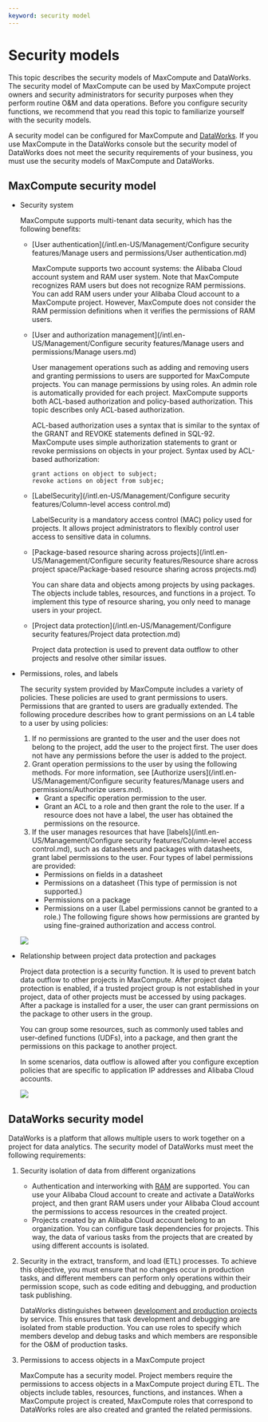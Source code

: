 ```yaml
---
keyword: security model
---
```


# Security models

This topic describes the security models of MaxCompute and DataWorks. The security model of MaxCompute can be used by MaxCompute project owners and security administrators for security purposes when they perform routine O&M and data operations. Before you configure security functions, we recommend that you read this topic to familiarize yourself with the security models.

A security model can be configured for MaxCompute and [DataWorks](). If you use MaxCompute in the DataWorks console but the security model of DataWorks does not meet the security requirements of your business, you must use the security models of MaxCompute and DataWorks.

## MaxCompute security model

-   Security system

    MaxCompute supports multi-tenant data security, which has the following benefits:

    -   [User authentication](/intl.en-US/Management/Configure security features/Manage users and permissions/User authentication.md)

        MaxCompute supports two account systems: the Alibaba Cloud account system and RAM user system. Note that MaxCompute recognizes RAM users but does not recognize RAM permissions. You can add RAM users under your Alibaba Cloud account to a MaxCompute project. However, MaxCompute does not consider the RAM permission definitions when it verifies the permissions of RAM users.

    -   [User and authorization management](/intl.en-US/Management/Configure security features/Manage users and permissions/Manage users.md)

        User management operations such as adding and removing users and granting permissions to users are supported for MaxCompute projects. You can manage permissions by using roles. An admin role is automatically provided for each project. MaxCompute supports both ACL-based authorization and policy-based authorization. This topic describes only ACL-based authorization.

        ACL-based authorization uses a syntax that is similar to the syntax of the GRANT and REVOKE statements defined in SQL-92. MaxCompute uses simple authorization statements to grant or revoke permissions on objects in your project. Syntax used by ACL-based authorization:

        ```
        grant actions on object to subject;
        revoke actions on object from subjec;
        ```

    -   [LabelSecurity](/intl.en-US/Management/Configure security features/Column-level access control.md)

        LabelSecurity is a mandatory access control \(MAC\) policy used for projects. It allows project administrators to flexibly control user access to sensitive data in columns.

    -   [Package-based resource sharing across projects](/intl.en-US/Management/Configure security features/Resource share across project space/Package-based resource sharing across projects.md)

        You can share data and objects among projects by using packages. The objects include tables, resources, and functions in a project. To implement this type of resource sharing, you only need to manage users in your project.

    -   [Project data protection](/intl.en-US/Management/Configure security features/Project data protection.md)

        Project data protection is used to prevent data outflow to other projects and resolve other similar issues.

-   Permissions, roles, and labels

    The security system provided by MaxCompute includes a variety of policies. These policies are used to grant permissions to users. Permissions that are granted to users are gradually extended. The following procedure describes how to grant permissions on an L4 table to a user by using policies:

    1.  If no permissions are granted to the user and the user does not belong to the project, add the user to the project first. The user does not have any permissions before the user is added to the project.
    2.  Grant operation permissions to the user by using the following methods. For more information, see [Authorize users](/intl.en-US/Management/Configure security features/Manage users and permissions/Authorize users.md).
        -   Grant a specific operation permission to the user.
        -   Grant an ACL to a role and then grant the role to the user. If a resource does not have a label, the user has obtained the permissions on the resource.
    3.  If the user manages resources that have [labels](/intl.en-US/Management/Configure security features/Column-level access control.md), such as datasheets and packages with datasheets, grant label permissions to the user. Four types of label permissions are provided:
        -   Permissions on fields in a datasheet
        -   Permissions on a datasheet \(This type of permission is not supported.\)
        -   Permissions on a package
        -   Permissions on a user \(Label permissions cannot be granted to a role.\)
    The following figure shows how permissions are granted by using fine-grained authorization and access control.

    ![](https://static-aliyun-doc.oss-cn-hangzhou.aliyuncs.com/assets/img/en-US/5143948951/p37987.png)

-   Relationship between project data protection and packages

    Project data protection is a security function. It is used to prevent batch data outflow to other projects in MaxCompute. After project data protection is enabled, if a trusted project group is not established in your project, data of other projects must be accessed by using packages. After a package is installed for a user, the user can grant permissions on the package to other users in the group.

    You can group some resources, such as commonly used tables and user-defined functions \(UDFs\), into a package, and then grant the permissions on this package to another project.

    In some scenarios, data outflow is allowed after you configure exception policies that are specific to application IP addresses and Alibaba Cloud accounts.

    ![](https://static-aliyun-doc.oss-cn-hangzhou.aliyuncs.com/assets/img/en-US/5143948951/p37993.png)


## DataWorks security model

DataWorks is a platform that allows multiple users to work together on a project for data analytics. The security model of DataWorks must meet the following requirements:

1.  Security isolation of data from different organizations
    -   Authentication and interworking with [RAM]() are supported. You can use your Alibaba Cloud account to create and activate a DataWorks project, and then grant RAM users under your Alibaba Cloud account the permissions to access resources in the created project.
    -   Projects created by an Alibaba Cloud account belong to an organization. You can configure task dependencies for projects. This way, the data of various tasks from the projects that are created by using different accounts is isolated.
2.  Security in the extract, transform, and load \(ETL\) processes. To achieve this objective, you must ensure that no changes occur in production tasks, and different members can perform only operations within their permission scope, such as code editing and debugging, and production task publishing.

    DataWorks distinguishes between [development and production projects]() by service. This ensures that task development and debugging are isolated from stable production. You can use roles to specify which members develop and debug tasks and which members are responsible for the O&M of production tasks.

3.  Permissions to access objects in a MaxCompute project

    MaxCompute has a security model. Project members require the permissions to access objects in a MaxCompute project during ETL. The objects include tables, resources, functions, and instances. When a MaxCompute project is created, MaxCompute roles that correspond to DataWorks roles are also created and granted the related permissions.


